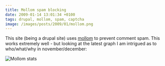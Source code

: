 ```yaml
---
title: Mollom spam blocking
date: 2009-01-14 13:01:34 +0100
tags: drupal, mollom, spam, captcha
image: /images/posts/2009/01/mollom.png
---
```


This site (being a drupal site) uses [mollom](http://mollom.com/) to prevent comment spam. This works extremely well - but looking at the latest graph I am intrigued as to who/what/why in november/december:

![Mollom stats](/images/posts/2009/01/mollom.png)
